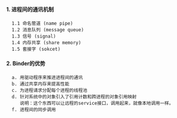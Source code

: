 #### 1. 进程间的通讯机制
      1.1 命名管道 (name pipe)
      1.2 消息队列 (message queue)
      1.3 信号 (signal)
      1.4 内存共享 (share memory)
      1.5 套接字 (sokcet)
      
#### 2. Binder的优势
      a. 用驱动程序来推进进程间的通讯
      b. 通过共享内存来提高性能
      c. 为进程请求分配每个进程的线程池
      d. 针对系统中的对象引入了引用计数和跨进程的对象引用映射
         说明：这个东西可以让远程的service接口，调用起来，就像本地调用一样。
      f. 进程间的同步调用
      
